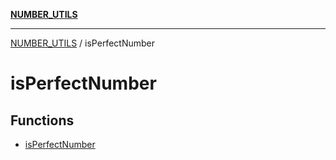 [**NUMBER_UTILS**](../README.md)

***

[NUMBER_UTILS](../README.md) / isPerfectNumber

# isPerfectNumber

## Functions

- [isPerfectNumber](functions/isPerfectNumber.md)
